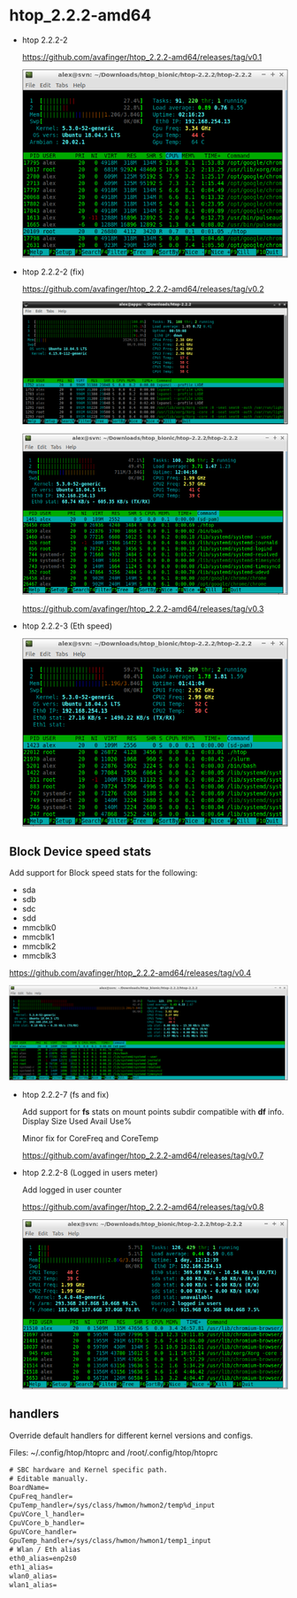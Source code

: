 # htop_2.2.2-amd64

* htop 2.2.2-2

  https://github.com/avafinger/htop_2.2.2-amd64/releases/tag/v0.1

  ![F2 config](https://github.com/avafinger/htop_2.2.2-amd64/raw/master/amd64.png)

* htop 2.2.2-2 (fix)

  https://github.com/avafinger/htop_2.2.2-amd64/releases/tag/v0.2

  ![Core Freq and Temp](https://github.com/avafinger/htop_2.2.2-amd64/raw/master/htop-core-monitor-freq-temp.png)


  ![Eth0 stats](https://github.com/avafinger/htop_2.2.2-amd64/raw/master/eth0_stats.png)


  https://github.com/avafinger/htop_2.2.2-amd64/releases/tag/v0.3

* htop 2.2.2-3 (Eth speed)

  ![Eth0 stats](https://github.com/avafinger/htop_2.2.2-amd64/raw/master/eth-stat-speed.png)


## Block Device speed stats

Add support for Block speed stats for the following:
* sda
* sdb
* sdc
* sdd
* mmcblk0
* mmcblk1
* mmcblk2
* mmcblk3

https://github.com/avafinger/htop_2.2.2-amd64/releases/tag/v0.4

![sda stats](https://github.com/avafinger/htop_2.2.2-amd64/raw/master/block_dev_stats.png)


* htop 2.2.2-7 (fs and fix)

  Add support for **fs** stats on mount points subdir compatible with **df** info.
  Display Size  Used Avail Use% 

  Minor fix for CoreFreq and CoreTemp


  https://github.com/avafinger/htop_2.2.2-amd64/releases/tag/v0.7

* htop 2.2.2-8 (Logged in users meter)

  Add logged in user counter
  
  https://github.com/avafinger/htop_2.2.2-amd64/releases/tag/v0.8
  
  ![sda stats](https://github.com/avafinger/htop_2.2.2-amd64/raw/master/htop_users.png)


## handlers

Override default handlers for different kernel versions and configs.

Files: ~/.config/htop/htoprc and /root/.config/htop/htoprc

    # SBC hardware and Kernel specific path.
    # Editable manually.
    BoardName=
    CpuFreq_handler=
    CpuTemp_handler=/sys/class/hwmon/hwmon2/temp%d_input
    CpuVCore_l_handler=
    CpuVCore_b_handler=
    GpuVCore_handler=
    GpuTemp_handler=/sys/class/hwmon/hwmon1/temp1_input
    # Wlan / Eth alias
    eth0_alias=enp2s0
    eth1_alias=
    wlan0_alias=
    wlan1_alias=


